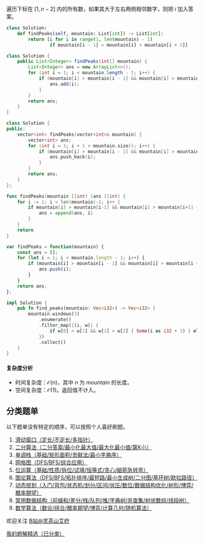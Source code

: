 遍历下标在 $[1,n-2]$ 内的所有数，如果其大于左右两侧相邻数字，则把 $i$ 加入答案。

```py [sol-Python3]
class Solution:
    def findPeaks(self, mountain: List[int]) -> List[int]:
        return [i for i in range(1, len(mountain) - 1)
                if mountain[i - 1] < mountain[i] > mountain[i + 1]]
```

```java [sol-Java]
class Solution {
    public List<Integer> findPeaks(int[] mountain) {
        List<Integer> ans = new ArrayList<>();
        for (int i = 1; i < mountain.length - 1; i++) {
            if (mountain[i] > mountain[i - 1] && mountain[i] > mountain[i + 1]) {
                ans.add(i);
            }
        }
        return ans;
    }
}
```

```cpp [sol-C++]
class Solution {
public:
    vector<int> findPeaks(vector<int>& mountain) {
        vector<int> ans;
        for (int i = 1; i + 1 < mountain.size(); i++) {
            if (mountain[i] > mountain[i - 1] && mountain[i] > mountain[i + 1]) {
                ans.push_back(i);
            }
        }
        return ans;
    }
};
```

```go [sol-Go]
func findPeaks(mountain []int) (ans []int) {
	for i := 1; i < len(mountain)-1; i++ {
		if mountain[i] > mountain[i-1] && mountain[i] > mountain[i+1] {
			ans = append(ans, i)
		}
	}
	return
}
```

```js [sol-JavaScript]
var findPeaks = function(mountain) {
    const ans = [];
    for (let i = 1; i < mountain.length - 1; i++) {
        if (mountain[i] > mountain[i - 1] && mountain[i] > mountain[i + 1]) {
            ans.push(i);
        }
    }
    return ans;
};
```

```rust [sol-Rust]
impl Solution {
    pub fn find_peaks(mountain: Vec<i32>) -> Vec<i32> {
        mountain.windows(3)
            .enumerate()
            .filter_map(|(i, w)| {
                if w[0] < w[1] && w[1] > w[2] { Some(i as i32 + 1) } else { None }
            })
            .collect()
    }
}
```

#### 复杂度分析

- 时间复杂度：$\mathcal{O}(n)$，其中 $n$ 为 $\textit{mountain}$ 的长度。
- 空间复杂度：$\mathcal{O}(1)$。返回值不计入。

## 分类题单

以下题单没有特定的顺序，可以按照个人喜好刷题。

1. [滑动窗口（定长/不定长/多指针）](https://leetcode.cn/circle/discuss/0viNMK/)
2. [二分算法（二分答案/最小化最大值/最大化最小值/第K小）](https://leetcode.cn/circle/discuss/SqopEo/)
3. [单调栈（基础/矩形面积/贡献法/最小字典序）](https://leetcode.cn/circle/discuss/9oZFK9/)
4. [网格图（DFS/BFS/综合应用）](https://leetcode.cn/circle/discuss/YiXPXW/)
5. [位运算（基础/性质/拆位/试填/恒等式/贪心/脑筋急转弯）](https://leetcode.cn/circle/discuss/dHn9Vk/)
6. [图论算法（DFS/BFS/拓扑排序/最短路/最小生成树/二分图/基环树/欧拉路径）](https://leetcode.cn/circle/discuss/01LUak/)
7. [动态规划（入门/背包/状态机/划分/区间/状压/数位/数据结构优化/树形/博弈/概率期望）](https://leetcode.cn/circle/discuss/tXLS3i/)
8. [常用数据结构（前缀和/差分/栈/队列/堆/字典树/并查集/树状数组/线段树）](https://leetcode.cn/circle/discuss/mOr1u6/)
9. [数学算法（数论/组合/概率期望/博弈/计算几何/随机算法）](https://leetcode.cn/circle/discuss/IYT3ss/)

欢迎关注 [B站@灵茶山艾府](https://space.bilibili.com/206214)

[我的题解精选（已分类）](https://github.com/EndlessCheng/codeforces-go/blob/master/leetcode/SOLUTIONS.md)
